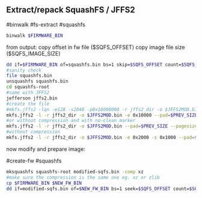 
Extract/repack SquashFS / JFFS2
---
#binwalk #fs-extract #squashfs

```bash
binwalk $FIRMWARE_BIN
```

from output: copy offset in fw file (\$SQFS_OFFSET)
copy image file size (\$SQFS_IMAGE_SIZE)

```bash
dd if=$FIRMWARE_BIN of=squashfs.bin bs=1 skip=$SQFS_OFFSET count=$SQFS_IMAGE_SIZE
#sanity check
file squashfs.bin
unsquashfs squashfs.bin
cd squashfs-root
#same with JFFS2
jefferson jffs2.bin
#create the file
#mkfs.jffs2 -lqn -e128 -s2048 -p0x10000000 -r jffs2_dir -o $JFFS2MOD.bin
mkfs.jffs2 -l -r jffs2_dir -o $JFFS2MOD.bin -e 0x10000 --pad=$PREV_SIZE
#or without compression and with no-clean marker
mkfs.jffs2 -l -r jffs2_dir -o $JFFS2MOD.bin --pad=$PREV_SIZE --pagesize=4096 --disable-compressor=zlib --no-cleanmarkers
#without compression
mkfs.jffs2 -l -r jffs2_dir -o $JFFS2MOD.bin -e 0x2000 -s 0x1000 --pad=$PREV_SIZE --disable-compressor=zlib
```
now modify and prepare image:

#create-fw #squashfs

```bash
mksquashfs squashfs-root modified-sqfs.bin -comp xz
#make sure the compression is the same one eg. xz or zlib
cp $FIRMWARE_BIN $NEW_FW_BIN
dd if=modified-sqfs.bin of=$NEW_FW_BIN bs=1 seek=$SQFS_OFFSET count=$SQFS_IMAGE_SIZE conv=notrunc
```
